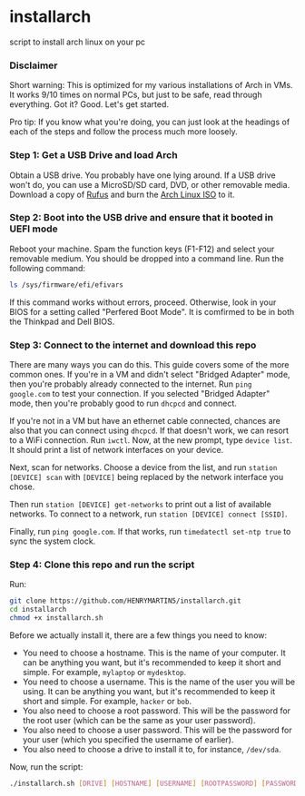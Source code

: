 # installarch
script to install arch linux on your pc

### Disclaimer
Short warning: This is optimized for my various installations of Arch in VMs. It works 9/10 times on normal PCs, but just to be safe, read through everything. Got it? Good. Let's get started.

Pro tip: If you know what you're doing, you can just look at the headings of each of the steps and follow the process much more loosely.

### Step 1: Get a USB Drive and load Arch
Obtain a USB drive. You probably have one lying around. If a USB drive won't do, you can use a MicroSD/SD card, DVD, or other removable media. Download a copy of [Rufus](https://rufus.ie/en/#) and burn the [Arch Linux ISO](https://archlinux.org/download/) to it.

### Step 2: Boot into the USB drive and ensure that it booted in UEFI mode
Reboot your machine. Spam the function keys (F1-F12) and select your removable medium. You should be dropped into a command line. Run the following command:

```sh
ls /sys/firmware/efi/efivars
```

If this command works without errors, proceed. Otherwise, look in your BIOS for a setting called "Perfered Boot Mode". It is comfirmed to be in both the Thinkpad and Dell BIOS.

### Step 3: Connect to the internet and download this repo
There are many ways you can do this. This guide covers some of the more common ones. If you're in a VM and didn't select "Bridged Adapter" mode, then you're probably already connected to the internet. Run `ping google.com` to test your connection. If you selected "Bridged Adapter" mode, then you're probably good to run `dhcpcd` and connect.

If you're not in a VM but have an ethernet cable connected, chances are also that you can connect using `dhcpcd`. If that doesn't work, we can resort to a WiFi connection. Run `iwctl`. Now, at the new prompt, type `device list`. It should print a list of network interfaces on your device. 

Next, scan for networks. Choose a device from the list, and run `station [DEVICE] scan` with `[DEVICE]` being replaced by the network interface you chose.

Then run `station [DEVICE] get-networks` to print out a list of available networks. To connect to a network, run `station [DEVICE] connect [SSID]`.

Finally, run `ping google.com`. If that works, run `timedatectl set-ntp true` to sync the system clock.

### Step 4: Clone this repo and run the script

Run:

```sh
git clone https://github.com/HENRYMARTIN5/installarch.git
cd installarch
chmod +x installarch.sh
```

Before we actually install it, there are a few things you need to know:

 - You need to choose a hostname. This is the name of your computer. It can be anything you want, but it's recommended to keep it short and simple. For example, `mylaptop` or `mydesktop`.
 - You need to choose a username. This is the name of the user you will be using. It can be anything you want, but it's recommended to keep it short and simple. For example, `hacker` or `bob`.
 - You also need to choose a root password. This will be the password for the root user (which can be the same as your user password).
 - You also need to choose a user password. This will be the password for your user (which you specified the username of earlier).
 - You also need to choose a drive to install it to, for instance, `/dev/sda`.

Now, run the script:

```sh
./installarch.sh [DRIVE] [HOSTNAME] [USERNAME] [ROOTPASSWORD] [PASSWORD]
```
